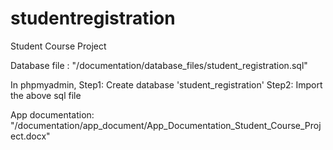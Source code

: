 # studentregistration
Student Course Project

Database file : "/documentation/database_files/student_registration.sql"

In phpmyadmin,
Step1: Create database 'student_registration'
Step2: Import the above sql file

App documentation: "/documentation/app_document/App_Documentation_Student_Course_Project.docx"

